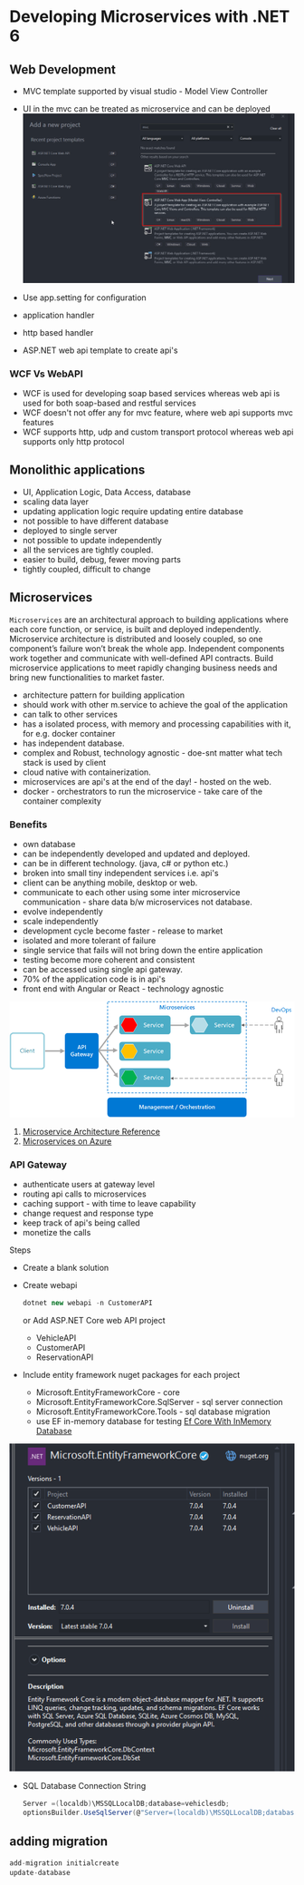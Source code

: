 # Developing Microservices with .NET 6

## Web Development

- MVC template supported by visual studio - Model View Controller
- UI in the mvc can be treated as microservice and can be deployed
![ASP.NET MVC Template](docs/2023-03-29%2010_01_17-WebDevelopment%20-%20Microsoft%20Visual%20Studio.png)  

- Use app.setting for configuration
- application handler
- http based handler
- ASP.NET web api template to create api's

### WCF Vs WebAPI
- WCF is used for developing soap based services whereas web api is used for both soap-based and restful services
- WCF doesn't not offer any for mvc feature, where web api supports mvc features
- WCF supports http, udp and custom transport protocol whereas web api supports only http protocol

## Monolithic applications
- UI, Application Logic, Data Access, database
- scaling data layer
- updating application logic require updating entire database
- not possible to have different database
- deployed to single server
- not possible to update independently
- all the services are tightly coupled.
- easier to build, debug, fewer moving parts
- tightly coupled, difficult to change


## Microservices

`Microservices` are an architectural approach to building applications where each core function, or service, is built and deployed independently. Microservice architecture is distributed and loosely coupled, so one component’s failure won’t break the whole app. Independent components work together and communicate with well-defined API contracts. Build microservice applications to meet rapidly changing business needs and bring new functionalities to market faster.

- architecture pattern for building application
- should work with other m.service to achieve the goal of the application
- can talk to other services
- has a isolated process, with memory and processing capabilities with it, for e.g. docker container
- has independent database.
- complex and Robust, technology agnostic - doe-snt matter what tech stack is used by client
- cloud native with containerization.
- microservices are api's at the end of the day! - hosted on the web. 
- docker - orchestrators to run the microservice - take care of the container complexity

### Benefits
- own database 
- can be independently developed and updated and deployed.
- can be in different technology. (java, c# or python etc.)
- broken into small tiny independent services i.e. api's
- client can be anything mobile, desktop or web.
- communicate to each other using some inter microservice communication - share data b/w microservices not database.
- evolve independently
- scale independently
- development cycle become faster - release to market
- isolated and more tolerant of failure
- single service that fails will not bring down the entire application
- testing become more coherent and consistent
- can be accessed using single api gateway.
- 70% of the application code is in api's
- front end with Angular or React - technology agnostic
  
![Microservice](docs/microservices-logical.png)  

1. [Microservice Architecture Reference](https://learn.microsoft.com/en-us/azure/architecture/microservices/)
1. [Microservices on Azure](https://azure.microsoft.com/en-us/solutions/microservice-applications/#solution-architectures)

### API Gateway
- authenticate users at gateway level
- routing api calls to microservices
- caching support - with time to leave capability
- change request and response type
- keep track of api's being called
- monetize the calls


Steps
- Create a blank solution
- Create webapi 

  ```cs
  dotnet new webapi -n CustomerAPI
  ```

  or Add ASP.NET Core web API project
   - VehicleAPI
   - CustomerAPI
   - ReservationAPI
 - Include entity framework nuget packages for each project
   - Microsoft.EntityFrameworkCore - core
   - Microsoft.EntityFrameworkCore.SqlServer - sql server connection
   - Microsoft.EntityFrameworkCore.Tools - sql database migration
   - use EF in-memory database for testing [Ef Core With InMemory Database](https://www.infoworld.com/article/3672154/how-to-use-ef-core-as-an-in-memory-database-in-asp-net-core-6.html)

![Entity Framework Core db support](docs/2023-03-28%2014_47_48-CarDrivenApp%20-%20Microsoft%20Visual%20Studio.png)

- SQL Database Connection String
  
  ```cs
  Server =(localdb)\MSSQLLocalDB;database=vehiclesdb;
  optionsBuilder.UseSqlServer(@"Server=(localdb)\MSSQLLocalDB;database=vehiclesdb;");
  ```
 ## adding migration

 ```cs
 add-migration initialcreate
 update-database
 ```
